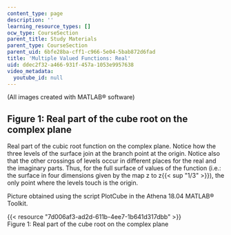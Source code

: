 ```yaml
---
content_type: page
description: ''
learning_resource_types: []
ocw_type: CourseSection
parent_title: Study Materials
parent_type: CourseSection
parent_uid: 6bfe28ba-cff1-c966-5e04-5bab872d6fad
title: 'Multiple Valued Functions: Real'
uid: ddec2f32-a466-931f-457a-1053e9957638
video_metadata:
  youtube_id: null
---
```


(All images created with MATLAB® software)

Figure 1: Real part of the cube root on the complex plane
---------------------------------------------------------

Real part of the cubic root function on the complex plane. Notice how the three levels of the surface join at the branch point at the origin. Notice also that the other crossings of levels occur in different places for the real and the imaginary parts. Thus, for the full surface of values of the function (i.e.: the surface in four dimensions given by the map z to z{{< sup "1/3" >}}), the only point where the levels touch is the origin.

Picture obtained using the script PlotCube in the Athena 18.04 MATLAB® Toolkit.

{{< resource "7d006af3-ad2d-611b-4ee7-1b641d317dbb" >}}  
Figure 1: Real part of the cube root on the complex plane